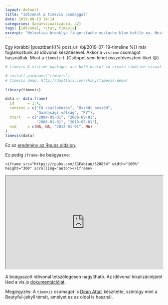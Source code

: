 ```yaml
---
layout: default
title: "Idővonal a timevis csomaggal"
date: 2019-08-19 14:14
categories: [adatvizualizáció, a2]
tags: [idővonal, rstat, timevis]
excerpt: "Helvetica brooklyn fingerstache mustache blue bottle ea. Heirloom intelligentsia whatever, minim kinfolk leggings direct trade aliquip distillery post-ironic roof party cliche. Semiotics art party id sriracha thundercats ramps dreamcatcher tote bag hoodie banjo glossier messenger bag. Lo-fi tousled next level adaptogen vice church-key. Shabby chic sed try-hard hashtag, aesthetic wayfarers twee ex tofu wolf knausgaard banh mi." 
---
```

Egy korábbi [posztban]({% post_url /bj/2019-07-19-timeline %}) már foglalkoztunk az idővonal készítésével. Akkor a `vistime` csomagot használtuk. Most a `timevis`-t. (Csöppet sem lehet összetéveszteni őket :smile:)

```r
# timevis & vistime packages are both useful to create timeline visualization.

# install.packages("timevis")
# timevis demo: http://daattali.com/shiny/timevis-demo/
  
library(timevis)

data <- data.frame(
  id      = 1:4,
  content = c("EU csatlakozás", "Őszödi beszéd",
              "Gazdasági válság", "PV"),
  start   = c("2004-05-01", "2006-09-01",
              "2008-01-01", "2010-05-01"),
  end     = c(NA, NA, "2012-01-01", NA)
)
timevis(data)
```

Ez az [eredmény az Rpubs oldalon](http://rpubs.com/ZGFabian/520854).

Ez pedig `iframe`-be beágyazva:

```
<iframe src="https://rpubs.com/ZGFabian/520854" width="100%" height="300" scrolling="auto"></iframe>
```

<iframe src="https://rpubs.com/ZGFabian/520854" width="100%" height="300" scrolling="auto"></iframe>

A beágyazott idővonal tetszőlegesen nagyítható. Az idővonal lokalizációjáról lásd a vis.js [dokumentációját](https://visjs.github.io/vis-timeline/docs/timeline/#Localization). 

Megjegyzés: A `timevis` csomagot is [Dean Attali](https://deanattali.com/) készítette, szintúgy mint a Beutyful-jekyll témát, amelyet ez az oldal is használ.

